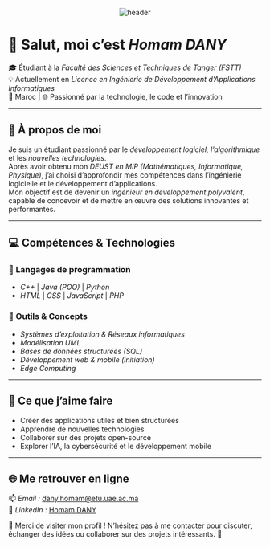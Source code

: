 <p align="center">
  <img src="https://capsule-render.vercel.app/api?type=waving&color=0:0077B5,100:00C6FF&height=200&section=header&text=👋%20Bienvenue%20sur%20le%20profil%20de%20Homam%20DANY&fontSize=28&fontColor=ffffff&fontAlignY=35" alt="header"/>
</p>

# 👋 Salut, moi c’est *Homam DANY*

🎓 Étudiant à la *Faculté des Sciences et Techniques de Tanger (FSTT)*  
💡 Actuellement en *Licence en Ingénierie de Développement d’Applications Informatiques*  
📍 Maroc | 🌐 Passionné par la technologie, le code et l’innovation

---

## 🧠 À propos de moi

Je suis un étudiant passionné par le *développement logiciel, l’algorithmique* et les *nouvelles technologies*.  
Après avoir obtenu mon *DEUST en MIP (Mathématiques, Informatique, Physique)*, j’ai choisi d’approfondir mes compétences dans l’ingénierie logicielle et le développement d’applications.  
Mon objectif est de devenir un *ingénieur en développement polyvalent*, capable de concevoir et de mettre en œuvre des solutions innovantes et performantes.

---

## 💻 Compétences & Technologies

### 🔹 Langages de programmation
- *C++* | *Java (POO)* | *Python*
- *HTML* | *CSS* | *JavaScript* | *PHP*

### 🔹 Outils & Concepts
- *Systèmes d’exploitation & Réseaux informatiques*  
- *Modélisation UML*  
- *Bases de données structurées (SQL)*  
- *Développement web & mobile (initiation)*  
- *Edge Computing*

---

## 🚀 Ce que j’aime faire
- Créer des applications utiles et bien structurées  
- Apprendre de nouvelles technologies  
- Collaborer sur des projets open-source  
- Explorer l’IA, la cybersécurité et le développement mobile

---

## 🌐 Me retrouver en ligne

📫 *Email :* [dany.homam@etu.uae.ac.ma](mailto:dany.homam@etu.uae.ac.ma)  
💼 *LinkedIn :* [Homam DANY](https://www.linkedin.com/in/homam-dany-2047a7189)  




💬 Merci de visiter mon profil ! N’hésitez pas à me contacter pour discuter, échanger des idées ou collaborer sur des projets intéressants. 🚀
